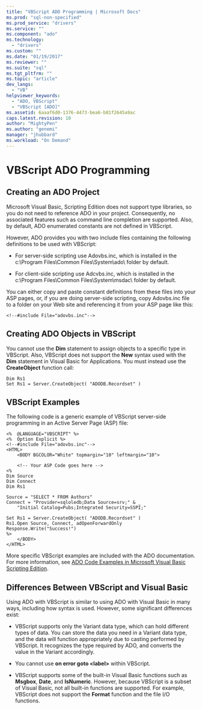 ```yaml
---
title: "VBScript ADO Programming | Microsoft Docs"
ms.prod: "sql-non-specified"
ms.prod_service: "drivers"
ms.service: ""
ms.component: "ado"
ms.technology:
  - "drivers"
ms.custom: ""
ms.date: "01/19/2017"
ms.reviewer: ""
ms.suite: "sql"
ms.tgt_pltfrm: ""
ms.topic: "article"
dev_langs: 
  - "VB"
helpviewer_keywords: 
  - "ADO, VBScript"
  - "VBScript [ADO]"
ms.assetid: 6aaaf6d0-1376-4473-bea6-b81f2645a9ac
caps.latest.revision: 10
author: "MightyPen"
ms.author: "genemi"
manager: "jhubbard"
ms.workload: "On Demand"
---
```

# VBScript ADO Programming
## Creating an ADO Project  
 Microsoft Visual Basic, Scripting Edition does not support type libraries, so you do not need to reference ADO in your project. Consequently, no associated features such as command line completion are supported. Also, by default, ADO enumerated constants are not defined in VBScript.  
  
 However, ADO provides you with two include files containing the following definitions to be used with VBScript:  
  
-   For server-side scripting use Adovbs.inc, which is installed in the c:\Program Files\Common Files\System\ado\ folder by default.  
  
-   For client-side scripting use Adcvbs.inc, which is installed in the c:\Program Files\Common Files\System\msdac\ folder by default.  
  
 You can either copy and paste constant definitions from these files into your ASP pages, or, if you are doing server-side scripting, copy Adovbs.inc file to a folder on your Web site and referencing it from your ASP page like this:  
  
```  
<!--#include File="adovbs.inc"-->  
```  
  
## Creating ADO Objects in VBScript  
 You cannot use the **Dim** statement to assign objects to a specific type in VBScript. Also, VBScript does not support the **New** syntax used with the **Dim** statement in Visual Basic for Applications. You must instead use the **CreateObject** function call:  
  
```  
Dim Rs1  
Set Rs1 = Server.CreateObject( "ADODB.Recordset" )  
```  
  
## VBScript Examples  
 The following code is a generic example of VBScript server-side programming in an Active Server Page (ASP) file:  
  
```  
<%  @LANGUAGE="VBSCRIPT" %>  
<%  Option Explicit %>  
<!--#include File="adovbs.inc"-->  
<HTML>  
    <BODY BGCOLOR="White" topmargin="10" leftmargin="10">  
  
    <!-- Your ASP Code goes here -->  
<%  
Dim Source  
Dim Connect  
Dim Rs1  
  
Source = "SELECT * FROM Authors"  
Connect = "Provider=sqloledb;Data Source=srv;" & _  
    "Initial Catalog=Pubs;Integrated Security=SSPI;"  
  
Set Rs1 = Server.CreateObject( "ADODB.Recordset" )  
Rs1.Open Source, Connect, adOpenForwardOnly  
Response.Write("Success!")  
%>  
    </BODY>  
</HTML>  
```  
  
 More specific VBScript examples are included with the ADO documentation. For more information, see [ADO Code Examples in Microsoft Visual Basic Scripting Edition](../../../ado/reference/ado-api/ado-code-examples-vbscript.md).  
  
## Differences Between VBScript and Visual Basic  
 Using ADO with VBScript is similar to using ADO with Visual Basic in many ways, including how syntax is used. However, some significant differences exist:  
  
-   VBScript supports only the Variant data type, which can hold different types of data. You can store the data you need in a Variant data type, and the data will function appropriately due to casting performed by VBScript. It recognizes the type required by ADO, and converts the value in the Variant accordingly.  
  
-   You cannot use **on error goto \<label>** within VBScript.  
  
-   VBScript supports some of the built-in Visual Basic functions such as **Msgbox**, **Date**, and **IsNumeric**. However, because VBScript is a subset of Visual Basic, not all built-in functions are supported. For example, VBScript does not support the **Format** function and the file I/O functions.
